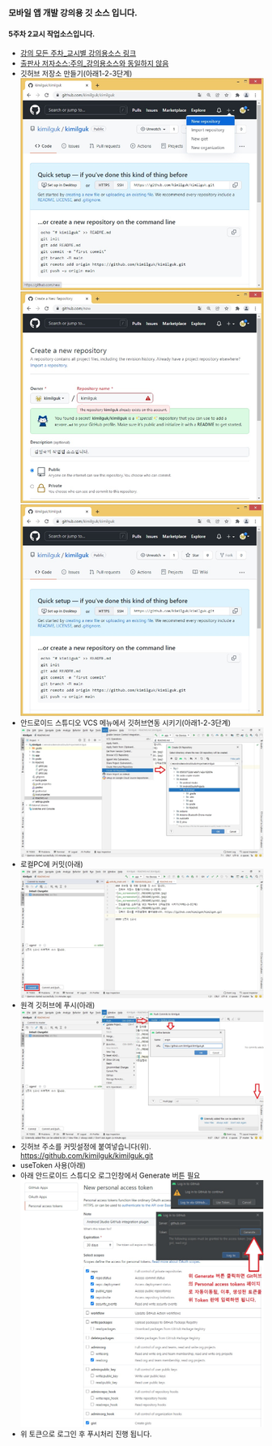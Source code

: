 ### 모바일 앱 개발 강의용 깃 소스 입니다.
#### 5주차 2교시 작업소스입니다.
- [강의 모든 주차_교시별 강의용소스 링크](https://github.com/kimilguk/kimilguk/branches/all)
- [출판사 저자소스:주의_강의용소스와 동일하지 않음](https://github.com/mike-jung/DoItAndroidRev8)
- 깃허브 저장소 만들기(아래1-2-3단계)
![ex_screenshot](./README/git00.jpg)
![ex_screenshot](./README/git01.jpg)
![ex_screenshot](./README/git02.jpg)
- 안드로이드 스튜디오 VCS 메뉴에서 깃허브연동 시키기(아래1-2-3단계)
![ex_screenshot](./README/git03.jpg)
- 로컬PC에 커밋(아래)
![ex_screenshot](./README/git04.jpg)
- 원격 깃허브에 푸시(아래)
![ex_screenshot](./README/git05.jpg)
- 깃허브 주소를 커밋설정에 붙여넣습니다(위). https://github.com/kimilguk/kimilguk.git
- useToken 사용(아래)
- 아래 안드로이드 스튜디오 로그인창에서 Generate 버튼 필요
![ex_screenshot](./README/git06.jpg)
- 위 토큰으로 로그인 후 푸시처리 진행 됩니다.